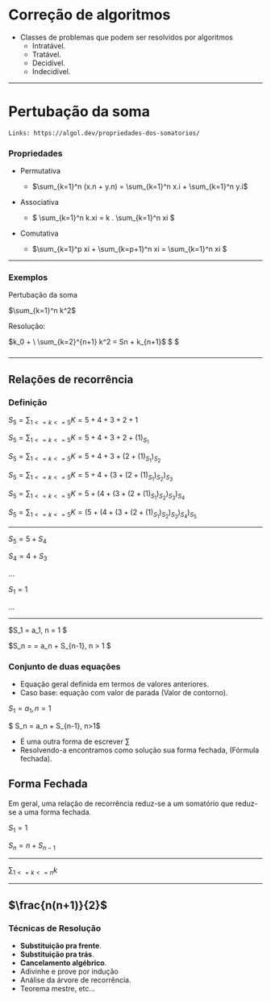 # Correção de algoritmos
 - Classes de problemas que podem ser resolvidos por algoritmos
    - Intratável.
    - Tratável.
    - Decidível.
    - Indecidível. 

--------
# Pertubação da soma

`Links: https://algol.dev/propriedades-dos-somatorios/`

### Propriedades
- Permutativa


  - $\sum_{k=1}^n  (x.n + y.n) = \sum_{k=1}^n x.i + \sum_{k=1}^n y.i$

- Associativa

    - $ \sum_{k=1}^n k.xi = k  . \sum_{k=1}^n xi $

- Comutativa

    - $\sum_{k=1}^p xi + \sum_{k=p+1}^n xi = \sum_{k=1}^n xi  $

-------
### Exemplos

Pertubação da soma

$\sum_{k=1}^n  k^2$

Resolução:

$k_0 + \ \sum_{k=2}^{n+1} k^2 = Sn + k_{n+1}$
$ $

### 

----- 

## Relações de recorrência 

### Definição

$S_5 = \sum_{1<=k<=5} K = 5 + 4 + 3 + 2 + 1$

$S_5 = \sum_{1<=k<=5} K = 5 + 4 + 3 + 2 + (1)_{S_1}$

$S_5 = \sum_{1<=k<=5} K = 5 + 4 + 3 + (2 + (1)_{S_1})_{S_2}$

$S_5 = \sum_{1<=k<=5} K = 5 + 4 + (3 + (2 + (1)_{S_1})_{S_2})_{S_3}$

$S_5 = \sum_{1<=k<=5} K = 5 + (4 + (3 + (2 + (1)_{S_1})_{S_2})_{S_3})_{S_4}$

$S_5 = \sum_{1<=k<=5} K = (5 + (4 + (3 + (2 + (1)_{S_1})_{S_2})_{S_3})_{S_4})_{S_5}$

---
$S_5 = 5 + S_4$

$S_4 = 4 + S_3$

...

$S_1 = 1$


...

------------

$S_1 = a_1,    n = 1 $


$S_n = = a_n + S_{n-1}, n > 1 $ 

### Conjunto de duas equações
-  Equação geral definida em termos de valores anteriores.
- Caso base: equação com valor de parada (Valor de contorno).

$S_1 = a_1 , n = 1$

$ S_n =  a_n + S_{n-1}, n>1$
- É uma outra forma de escrever $\sum$
- Resolvendo-a encontramos como solução sua forma fechada, (Fórmula fechada).

## Forma Fechada
Em geral, uma relação de recorrência reduz-se a um somatório que reduz-se a uma forma fechada.

$S_1 = 1$

$S_n = n + S_{n-1}$

------
$\sum_{1<=k<=n} k$

----
## $\frac{n(n+1)}{2}$

### Técnicas de Resolução 
- **Substituição pra frente**.
- **Substituição pra trás**.
- **Cancelamento algébrico**.
- Adivinhe e prove por indução
- Análise da árvore de recorrência.
- Teorema mestre, etc...



